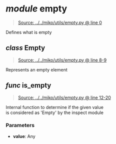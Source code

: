 # *module* **empty**

> [Source: ../../miko/utils/empty.py @ line 0](../../miko/utils/empty.py#L0)

Defines what is empty

## *class* **Empty**

> [Source: ../../miko/utils/empty.py @ line 8-9](../../miko/utils/empty.py#L8-L9)

Represents an empty element

## *func* **is_empty**

> [Source: ../../miko/utils/empty.py @ line 12-20](../../miko/utils/empty.py#L12-L20)

Internal function to determine if the given value  
is considered as 'Empty' by the inspect module

### Parameters

- **value**: Any

